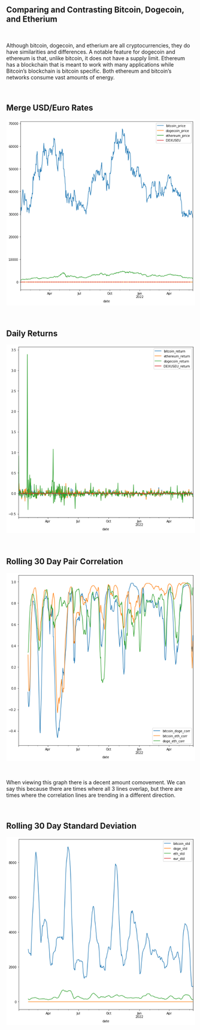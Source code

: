 <h2> Comparing and Contrasting Bitcoin, Dogecoin, and Etherium </h2>
<br>
<p>Although bitcoin, dogecoin, and etherium are all cryptocurrencies, they do have similarities and differences. A notable feature for dogecoin and ethereum is that, unlike bitcoin, it does not have a supply limit. Ethereum has a blockchain that is meant to work with many applications while Bitcoin’s blockchain is bitcoin specific. Both ethereum and bitcoin’s networks consume vast amounts of energy.</p>
<br>
<h2> Merge USD/Euro Rates </h2>
<p><img alt="Image" title="icon" src="https://github.com/AbhikMahakul/Crypto_Currency_Analysis/blob/main/Images/Image%201.png" /></p>
<br>
<h2> Daily Returns </h2>
<p><img alt="Image" title="icon" src="https://github.com/AbhikMahakul/Crypto_Currency_Analysis/blob/main/Images/Image%202.png" /></p>
<br>
<h2> Rolling 30 Day Pair Correlation </h2>
<p><img alt="Image" title="icon" src="https://github.com/AbhikMahakul/Crypto_Currency_Analysis/blob/main/Images/Image%203.png" /></p>
<br>
<p>When viewing this graph there is a decent amount comovement. We can say this because there are times where all 3 lines overlap, but there are times where the correlation lines are trending in a different direction.</p>
<br>
<h2>Rolling 30 Day Standard Deviation</h2>
<p><img alt="Image" title="icon" src="https://github.com/AbhikMahakul/Crypto_Currency_Analysis/blob/main/Images/Image%204.png" /></p>
<br>
